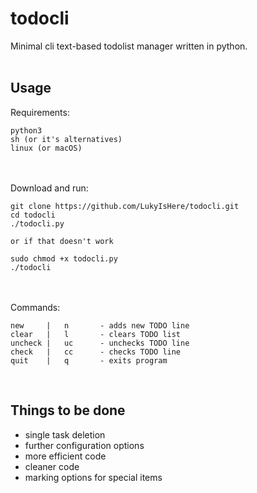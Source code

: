 # todocli
Minimal cli text-based todolist manager written in python.<br/>
<br/>
## Usage
Requirements:
```
python3
sh (or it's alternatives)
linux (or macOS)
```
<br/> <br/>
Download and run:
```
git clone https://github.com/LukyIsHere/todocli.git
cd todocli
./todocli.py

or if that doesn't work

sudo chmod +x todocli.py
./todocli
```
<br/><br/>
Commands:
```
new     |   n       - adds new TODO line
clear   |   l       - clears TODO list
uncheck |   uc      - unchecks TODO line
check   |   cc      - checks TODO line
quit    |   q       - exits program
```
<br>


## Things to be done
* single task deletion
* further configuration options
* more efficient code
* cleaner code
* marking options for special items
